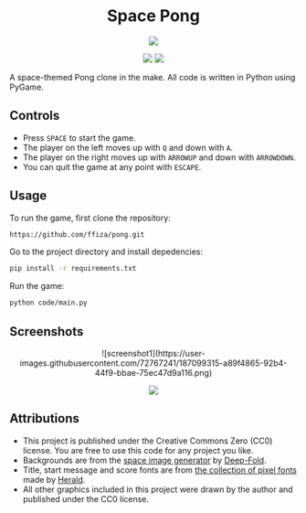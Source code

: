<div align="center">
    <h1>Space Pong</h1>
</div>

<p align="center">
    <a href="https://www.python.org/"><img src="https://forthebadge.com/images/badges/made-with-python.svg"></a>
</p>

<p align="center">
    <a href="https://github.com/ffiza/pong/blob/main/LICENSE"><img src="https://img.shields.io/github/license/ffiza/pong?style=flat&logo=GNU&labelColor=2B2D2F"></a>
    <a href="https://www.codefactor.io/repository/github/ffiza/pong"><img src="https://img.shields.io/codefactor/grade/github/ffiza/pong?style=flat&logo=CodeFactor&labelColor=2B2D2F"></a>
</p>

A space-themed Pong clone in the make. All code is written in Python using 
PyGame.

## Controls

- Press `SPACE` to start the game.
- The player on the left moves up with `Q` and down with `A`.
- The player on the right moves up with `ARROWUP` and down with `ARROWDOWN`.
- You can quit the game at any point with `ESCAPE`.

## Usage

To run the game, first clone the repository: 
```bash
https://github.com/ffiza/pong.git
```

Go to the project directory and install depedencies:
```bash
pip install -r requirements.txt
```

Run the game:
```bash
python code/main.py
```

## Screenshots

<p align="center">
    ![screenshot1](https://user-images.githubusercontent.com/72767241/187099315-a89f4865-92b4-44f9-bbae-75ec47d9a116.png)
</p>

<p align="center">
    <img src="https://github.com/ffiza/pong/blob/main/graphics/screenshots/screensho2.png">
</p>

## Attributions

* This project is published under the Creative Commons Zero
(CC0) license. You are free to use this code for any project you like.
* Backgrounds are from the
[space image generator](https://deep-fold.itch.io/space-background-generator)
by [Deep-Fold](https://deep-fold.itch.io/).
* Title, start message and score fonts are from
[the collection of pixel fonts](https://heraldod.itch.io/bitmap-fonts)
made by [Herald](https://heraldod.itch.io/).
* All other graphics included in this project were drawn by the author and
published under the CC0 license.
